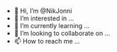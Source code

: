 - 👋 Hi, I’m @NikJonni
- 👀 I’m interested in ...
- 🌱 I’m currently learning ...
- 💞️ I’m looking to collaborate on ...
- 📫 How to reach me ...

<!---
NikJonni/NikJonni is a ✨ special ✨ repository because its `README.md` (this file) appears on your GitHub profile.
You can click the Preview link to take a look at your changes.
--->
